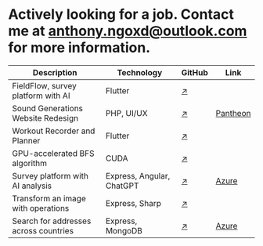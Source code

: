 # Actively looking for a job. Contact me at anthony.ngoxd@outlook.com for more information.

| Description                           | Technology                | GitHub                                                         | Link                                                |
| ------------------------------------- | ------------------------- | -------------------------------------------------------------- | --------------------------------------------------- |
| FieldFlow, survey platform with AI    | Flutter                   | [↗](https://github.com/SU-MobileSoftwareDev-Group10/FieldFlow) |                                                     |
| Sound Generations Website Redesign    | PHP, UI/UX                | [↗](https://github.com/Sound-Generations-Capstone/wp-dev-env)  | [Pantheon](https://v-sg-capstone.pantheonsite.io)   |
| Workout Recorder and Planner          | Flutter                   | [↗](https://github.com/ngoantho/flutter-workout-app)           |                                                     |
| GPU-accelerated BFS algorithm         | CUDA                      | [↗](https://github.com/ngoantho/cs5990_on-gpu_async_bfs)       |                                                     |
| Survey platform with AI analysis      | Express, Angular, ChatGPT | [↗](https://github.com/ngoantho/SurveySage)                    | [Azure](https://surveysage.azurewebsites.net)       |
| Transform an image with operations    | Express, Sharp            | [↗](https://github.com/ngoantho/image-processor)               |                                                     |
| Search for addresses across countries | Express, MongoDB          | [↗](https://github.com/ngoantho/cs5200-address-searcher)       | [Azure](https://address-searcher.azurewebsites.net) |
